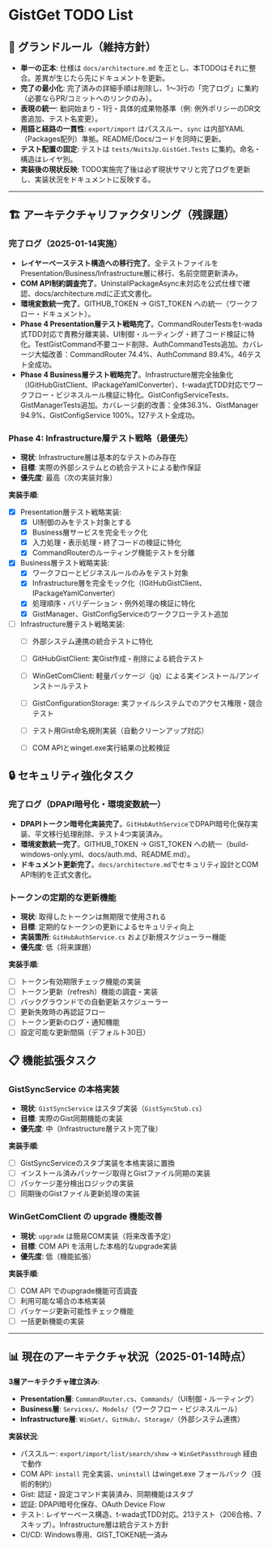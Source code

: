 # GistGet TODO List

## 🧱 グランドルール（維持方針）

- **単一の正本**: 仕様は `docs/architecture.md` を正とし、本TODOはそれに整合。差異が生じたら先にドキュメントを更新。
- **完了の最小化**: 完了済みの詳細手順は削除し、1〜3行の「完了ログ」に集約（必要ならPR/コミットへのリンクのみ）。
- **表現の統一**: 動詞始まり・1行・具体的成果物基準（例: 例外ポリシーのDR文書追加、テスト名変更）。
- **用語と経路の一貫性**: `export/import` はパススルー、`sync` は内部YAML（Packages配列）準拠。README/Docs/コードを同時に更新。
- **テスト配置の固定**: テストは `tests/NuitsJp.GistGet.Tests` に集約。命名・構造はレイヤ別。
- **実装後の現状反映**: TODO実施完了後は必ず現状サマリと完了ログを更新し、実装状況をドキュメントに反映する。

---

## 🏗️ アーキテクチャリファクタリング（残課題）

### 完了ログ（2025-01-14実施）
- **レイヤーベーステスト構造への移行完了**。全テストファイルをPresentation/Business/Infrastructure層に移行、名前空間更新済み。
- **COM API制約調査完了**。UninstallPackageAsync未対応を公式仕様で確認、docs/architecture.mdに正式文書化。
- **環境変数統一完了**。GITHUB_TOKEN → GIST_TOKEN への統一（ワークフロー・ドキュメント）。
- **Phase 4 Presentation層テスト戦略完了**。CommandRouterTestsをt-wada式TDD対応で責務分離実装、UI制御・ルーティング・終了コード検証に特化。TestGistCommand不要コード削除、AuthCommandTests追加。カバレージ大幅改善：CommandRouter 74.4%、AuthCommand 89.4%。46テスト全成功。
- **Phase 4 Business層テスト戦略完了**。Infrastructure層完全抽象化（IGitHubGistClient、IPackageYamlConverter）、t-wada式TDD対応でワークフロー・ビジネスルール検証に特化。GistConfigServiceTests、GistManagerTests追加。カバレージ劇的改善：全体36.3%、GistManager 94.9%、GistConfigService 100%。127テスト全成功。

### Phase 4: Infrastructure層テスト戦略（最優先）
- **現状**: Infrastructure層は基本的なテストのみ存在
- **目標**: 実際の外部システムとの統合テストによる動作保証
- **優先度**: 最高（次の実装対象）

**実装手順**:
- [x] Presentation層テスト戦略実装:
  - [x] UI制御のみをテスト対象とする
  - [x] Business層サービスを完全モック化
  - [x] 入力処理・表示処理・終了コードの検証に特化
  - [x] CommandRouterのルーティング機能テストを分離
- [x] Business層テスト戦略実装:
  - [x] ワークフローとビジネスルールのみをテスト対象
  - [x] Infrastructure層を完全モック化（IGitHubGistClient、IPackageYamlConverter）  
  - [x] 処理順序・バリデーション・例外処理の検証に特化
  - [x] GistManager、GistConfigServiceのワークフローテスト追加
- [ ] Infrastructure層テスト戦略実装:
  - [ ] 外部システム連携の統合テストに特化
  - [ ] GitHubGistClient: 実Gist作成・削除による統合テスト
  - [ ] WinGetComClient: 軽量パッケージ（jq）による実インストール/アンインストールテスト
  - [ ] GistConfigurationStorage: 実ファイルシステムでのアクセス権限・競合テスト
  - [ ] テスト用Gist命名規則実装（自動クリーンアップ対応）
  - [ ] COM APIとwinget.exe実行結果の比較検証


## 🔒 セキュリティ強化タスク

### 完了ログ（DPAPI暗号化・環境変数統一）
- **DPAPIトークン暗号化実装完了**。`GitHubAuthService`でDPAPI暗号化保存実装、平文移行処理削除、テスト4つ実装済み。
- **環境変数統一完了**。GITHUB_TOKEN → GIST_TOKEN への統一（build-windows-only.yml、docs/auth.md、README.md）。
- **ドキュメント更新完了**。`docs/architecture.md`でセキュリティ設計とCOM API制約を正式文書化。

### トークンの定期的な更新機能
- **現状**: 取得したトークンは無期限で使用される
- **目標**: 定期的なトークンの更新によるセキュリティ向上
- **実装箇所**: `GitHubAuthService.cs` および新規スケジューラー機能
- **優先度**: 低（将来課題）

**実装手順**:
- [ ] トークン有効期限チェック機能の実装
- [ ] トークン更新（refresh）機能の調査・実装
- [ ] バックグラウンドでの自動更新スケジューラー
- [ ] 更新失敗時の再認証フロー
- [ ] トークン更新のログ・通知機能
- [ ] 設定可能な更新間隔（デフォルト30日）

## 📋 機能拡張タスク

### GistSyncService の本格実装
- **現状**: `GistSyncService` はスタブ実装（`GistSyncStub.cs`）
- **目標**: 実際のGist同期機能の実装
- **優先度**: 中（Infrastructure層テスト完了後）

**実装手順**:
- [ ] GistSyncServiceのスタブ実装を本格実装に置換
- [ ] インストール済みパッケージ取得とGistファイル同期の実装
- [ ] パッケージ差分検出ロジックの実装
- [ ] 同期後のGistファイル更新処理の実装

### WinGetComClient の upgrade 機能改善
- **現状**: `upgrade` は簡易COM実装（将来改善予定）
- **目標**: COM API を活用した本格的なupgrade実装
- **優先度**: 低（機能拡張）

**実装手順**:
- [ ] COM API でのupgrade機能可否調査
- [ ] 利用可能な場合の本格実装
- [ ] パッケージ更新可能性チェック機能
- [ ] 一括更新機能の実装

---

## 📊 現在のアーキテクチャ状況（2025-01-14時点）

**3層アーキテクチャ確立済み**:
- **Presentation層**: `CommandRouter.cs`、`Commands/`（UI制御・ルーティング）
- **Business層**: `Services/`、`Models/`（ワークフロー・ビジネスルール）
- **Infrastructure層**: `WinGet/`、`GitHub/`、`Storage/`（外部システム連携）

**実装状況**:
- パススルー: `export/import/list/search/show` → `WinGetPassthrough` 経由で動作
- COM API: `install` 完全実装、`uninstall` はwinget.exe フォールバック（技術的制約）
- Gist: 認証・設定コマンド実装済み、同期機能はスタブ
- 認証: DPAPI暗号化保存、OAuth Device Flow
- テスト: レイヤーベース構造、t-wada式TDD対応。213テスト（206合格、7スキップ）。Infrastructure層は統合テスト方針
- CI/CD: Windows専用、GIST_TOKEN統一済み